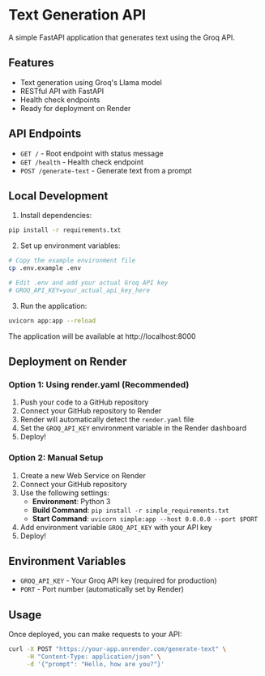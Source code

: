# Text Generation API

A simple FastAPI application that generates text using the Groq API.

## Features

- Text generation using Groq's Llama model
- RESTful API with FastAPI
- Health check endpoints
- Ready for deployment on Render

## API Endpoints

- `GET /` - Root endpoint with status message
- `GET /health` - Health check endpoint
- `POST /generate-text` - Generate text from a prompt

## Local Development

1. Install dependencies:
```bash
pip install -r requirements.txt
```

2. Set up environment variables:
```bash
# Copy the example environment file
cp .env.example .env

# Edit .env and add your actual Groq API key
# GROQ_API_KEY=your_actual_api_key_here
```

3. Run the application:
```bash
uvicorn app:app --reload
```

The application will be available at http://localhost:8000

## Deployment on Render

### Option 1: Using render.yaml (Recommended)

1. Push your code to a GitHub repository
2. Connect your GitHub repository to Render
3. Render will automatically detect the `render.yaml` file
4. Set the `GROQ_API_KEY` environment variable in the Render dashboard
5. Deploy!

### Option 2: Manual Setup

1. Create a new Web Service on Render
2. Connect your GitHub repository
3. Use the following settings:
   - **Environment**: Python 3
   - **Build Command**: `pip install -r simple_requirements.txt`
   - **Start Command**: `uvicorn simple:app --host 0.0.0.0 --port $PORT`
4. Add environment variable `GROQ_API_KEY` with your API key
5. Deploy!

## Environment Variables

- `GROQ_API_KEY` - Your Groq API key (required for production)
- `PORT` - Port number (automatically set by Render)

## Usage

Once deployed, you can make requests to your API:

```bash
curl -X POST "https://your-app.onrender.com/generate-text" \
     -H "Content-Type: application/json" \
     -d '{"prompt": "Hello, how are you?"}'
```
